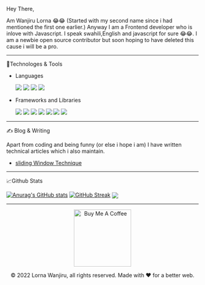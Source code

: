 <!--  <img align="center" src="/github.png" height="400" width="1000" /> -->


Hey There, 

Am Wanjiru Lorna 😂😂 (Started with my second name since i had mentioned the first one earlier.)
Anyway I am a Frontend developer who is inlove with Javascript. I speak swahili,English and javascript for sure 😂😂.
I am a newbie open source contributor but soon hoping to have deleted this cause i will be a pro.

---
🔧Technologes & Tools

 * Languages
 
     <p>
     <!--   <img src="https://img.shields.io/badge/Python-3776AB?style=for-the-badge&logo=python&logoColor=white" /> -->
       <img src="https://img.shields.io/badge/HTML5-E34F26?style=for-the-badge&logo=html5&logoColor=white" />
       <img src="https://img.shields.io/badge/CSS3-1572B6?style=for-the-badge&logo=css3&logoColor=white" />
       <img src="https://img.shields.io/badge/JavaScript-323330?style=for-the-badge&logo=javascript&logoColor=F7DF1E" />
       <img src="https://img.shields.io/badge/TypeScript-007ACC?style=for-the-badge&logo=typescript&logoColor=white" />
     </p>

 * Frameworks and Libraries
  
   <p>
      <img src="https://img.shields.io/badge/Node.js-339933?style=for-the-badge&logo=nodedotjs&logoColor=white" />
      <img src="https://img.shields.io/badge/React-20232A?style=for-the-badge&logo=react&logoColor=61DAFB" />
      <img src="https://img.shields.io/badge/Bootstrap-563D7C?style=for-the-badge&logo=bootstrap&logoColor=white" />
      <img src="https://img.shields.io/badge/Tailwind_CSS-38B2AC?style=for-the-badge&logo=tailwind-css&logoColor=white" />
      <img src="https://img.shields.io/badge/jQuery-0769AD?style=for-the-badge&logo=jquery&logoColor=white" />
      <img src="https://img.shields.io/badge/Django-092E20?style=for-the-badge&logo=django&logoColor=white" />
      <img src="https://img.shields.io/badge/next.js-000000?style=for-the-badge&logo=nextdotjs&logoColor=white" />
    </p>

---
✍️ Blog & Writing 

Apart from coding and being funny (or else i hope i am) I have written technical articles which i also maintain.

  * [sliding Window Technique](https://lornamuchangi.medium.com/sliding-window-technique-c9191be113b5)
---
📈Github Stats

[![Anurag's GitHub stats](https://github-readme-stats.vercel.app/api?username=lornawanjiru&count_private=true&show_icons=true&theme=nord)](https://github.com/lornawanjiru)
[![GitHub Streak](https://github-readme-streak-stats.herokuapp.com?user=lornawanjiru&theme=tokyonight&date_format=M%20j%5B%2C%20Y%5D)](https://git.io/streak-stats)
<img align="center" src="https://github-readme-stats.vercel.app/api/top-langs/?username=lornawanjiru&layout=compact&theme=nord&hide_border=true&hide=php" />


---
<p align="center"><a  href="https://www.buymeacoffee.com/lornamuchar" target="_blank"><img src="https://cdn.buymeacoffee.com/buttons/v2/default-red.png" alt="Buy Me A Coffee" width="150" ></a> </p>
<p align="center">
 © 2022 Lorna Wanjiru, all rights reserved. Made with ❤️ for a better web.
</p>



